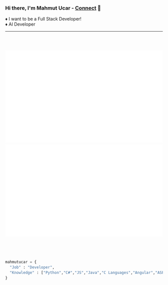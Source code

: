 ### Hi there, I'm Mahmut Ucar - [Connect][linkedin] 👋

♦ I want to be a Full Stack Developer! <br>
♦ AI Developer <br>

---
<br />

![](https://github.com/mahmuttucar/For-Readme/blob/master/generated/overview.svg)
![](https://github.com/mahmuttucar/For-Readme/blob/master/generated/languages.svg)
<br />
<br />
<br />
---

```py
mahmutucar = {
  "Job" : "Developer",
  "Knowledge" : ["Python","C#","JS","Java","C Languages","Angular","ASP.NET","CSS & HTML","SQL","Flutter","React","Adobe Master Collection"]
}
```
[linkedin]: https://www.linkedin.com/in/mahmutucar/

